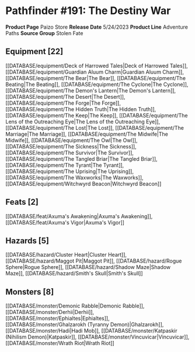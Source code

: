 ﻿---
id: '199'
name: Pathfinder 191. The Destiny War
rarity: Common
rus_type_level: null
source: null
trait: null
type: Source

---
# Pathfinder #191: The Destiny War

**Product Page** Paizo Store
**Release Date** 5/24/2023
**Product Line** Adventure Paths
**Source Group** Stolen Fate

## Equipment [22]

[[DATABASE/equipment/Deck of Harrowed Tales|Deck of Harrowed Tales]], [[DATABASE/equipment/Guardian Aluum Charm|Guardian Aluum Charm]], [[DATABASE/equipment/The Bear|The Bear]], [[DATABASE/equipment/The Beating|The Beating]], [[DATABASE/equipment/The Cyclone|The Cyclone]], [[DATABASE/equipment/The Demon's Lantern|The Demon's Lantern]], [[DATABASE/equipment/The Desert|The Desert]], [[DATABASE/equipment/The Forge|The Forge]], [[DATABASE/equipment/The Hidden Truth|The Hidden Truth]], [[DATABASE/equipment/The Keep|The Keep]], [[DATABASE/equipment/The Lens of the Outreaching Eye|The Lens of the Outreaching Eye]], [[DATABASE/equipment/The Lost|The Lost]], [[DATABASE/equipment/The Marriage|The Marriage]], [[DATABASE/equipment/The Midwife|The Midwife]], [[DATABASE/equipment/The Owl|The Owl]], [[DATABASE/equipment/The Sickness|The Sickness]], [[DATABASE/equipment/The Survivor|The Survivor]], [[DATABASE/equipment/The Tangled Briar|The Tangled Briar]], [[DATABASE/equipment/The Tyrant|The Tyrant]], [[DATABASE/equipment/The Uprising|The Uprising]], [[DATABASE/equipment/The Waxworks|The Waxworks]], [[DATABASE/equipment/Witchwyrd Beacon|Witchwyrd Beacon]]

## Feats [2]

[[DATABASE/feat/Axuma's Awakening|Axuma's Awakening]], [[DATABASE/feat/Axuma's Vigor|Axuma's Vigor]]

## Hazards [5]

[[DATABASE/hazard/Cluster Heart|Cluster Heart]], [[DATABASE/hazard/Maggot Pit|Maggot Pit]], [[DATABASE/hazard/Rogue Sphere|Rogue Sphere]], [[DATABASE/hazard/Shadow Maze|Shadow Maze]], [[DATABASE/hazard/Smith's Skull|Smith's Skull]]

## Monsters [8]

[[DATABASE/monster/Demonic Rabble|Demonic Rabble]], [[DATABASE/monster/Derhii|Derhii]], [[DATABASE/monster/Ephialtes|Ephialtes]], [[DATABASE/monster/Ghalzarokh (Tyranny Demon)|Ghalzarokh]], [[DATABASE/monster/Hadi|Hadi Mob]], [[DATABASE/monster/Katpaskir (Nihilism Demon)|Katpaskir]], [[DATABASE/monster/Vincuvicar|Vincuvicar]], [[DATABASE/monster/Wrath Riot|Wrath Riot]]